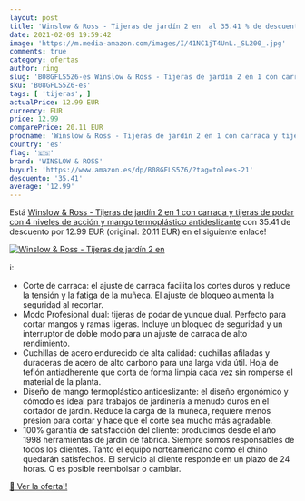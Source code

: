 ```yaml
---
layout: post
title: 'Winslow & Ross - Tijeras de jardín 2 en  al 35.41 % de descuento'
date: 2021-02-09 19:59:42
image: 'https://m.media-amazon.com/images/I/41NC1jT4UnL._SL200_.jpg'
comments: true
category: ofertas
author: ring
slug: 'B08GFLS5Z6-es Winslow & Ross - Tijeras de jardín 2 en 1 con carraca y...'
sku: 'B08GFLS5Z6-es'
tags: [ 'tijeras', ]
actualPrice: 12.99 EUR
currency: EUR
price: 12.99
comparePrice: 20.11 EUR
prodname: 'Winslow & Ross - Tijeras de jardín 2 en 1 con carraca y tijeras de podar con 4 niveles de acción y mango termoplástico antideslizante'
country: 'es'
flag: '🇪🇸'
brand: 'WINSLOW & ROSS'
buyurl: 'https://www.amazon.es/dp/B08GFLS5Z6/?tag=tolees-21'
descuento: '35.41'
average: '12.99'
---
```


Está [Winslow & Ross - Tijeras de jardín 2 en 1 con carraca y tijeras de podar con 4 niveles de acción y mango termoplástico antideslizante](https://www.amazon.es/dp/B08GFLS5Z6/?tag=tolees-21) con 35.41 de descuento por 12.99 EUR (original: 20.11 EUR) en el siguiente enlace!

[![Winslow & Ross - Tijeras de jardín 2 en ](https://m.media-amazon.com/images/I/41NC1jT4UnL._SL200_.jpg)](https://www.amazon.es/dp/B08GFLS5Z6/?tag=tolees-21)

ℹ️:

- Corte de carraca: el ajuste de carraca facilita los cortes duros y reduce la tensión y la fatiga de la muñeca. El ajuste de bloqueo aumenta la seguridad al recortar.
- Modo Profesional dual: tijeras de podar de yunque dual. Perfecto para cortar mangos y ramas ligeras. Incluye un bloqueo de seguridad y un interruptor de doble modo para un ajuste de carraca de alto rendimiento.
- Cuchillas de acero endurecido de alta calidad: cuchillas afiladas y duraderas de acero de alto carbono para una larga vida útil. Hoja de teflón antiadherente que corta de forma limpia cada vez sin romperse el material de la planta.
- Diseño de mango termoplástico antideslizante: el diseño ergonómico y cómodo es ideal para trabajos de jardinería a menudo duros en el cortador de jardín. Reduce la carga de la muñeca, requiere menos presión para cortar y hace que el corte sea mucho más agradable.
- 100% garantía de satisfacción del cliente: producimos desde el año 1998 herramientas de jardín de fábrica. Siempre somos responsables de todos los clientes. Tanto el equipo norteamericano como el chino quedarán satisfechos. El servicio al cliente responde en un plazo de 24 horas. O es posible reembolsar o cambiar.

[🛒 Ver la oferta!!](https://www.amazon.es/dp/B08GFLS5Z6/?tag=tolees-21)
